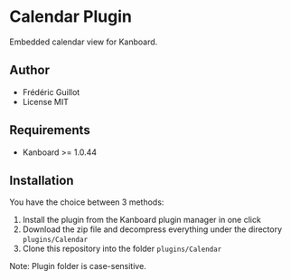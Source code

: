 Calendar Plugin
===============

Embedded calendar view for Kanboard.

Author
------

- Frédéric Guillot
- License MIT

Requirements
------------

- Kanboard >= 1.0.44

Installation
------------

You have the choice between 3 methods:

1. Install the plugin from the Kanboard plugin manager in one click
2. Download the zip file and decompress everything under the directory `plugins/Calendar`
3. Clone this repository into the folder `plugins/Calendar`

Note: Plugin folder is case-sensitive.

